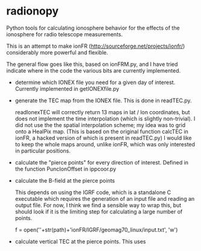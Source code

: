# radionopy
Python tools for calculating ionosphere behavior for the effects of
the ionosphere for radio telescope measurements.

This is an attempt to make ionFR
(http://sourceforge.net/projects/ionfr/) considerably more powerful
and flexible.

The general flow goes like this, based on ionFRM.py, and I have tried
indicate where in the code the various bits are currently implemented.

- determine which IONEX file you need for a given day of interest.
  Currently implemented in getIONEXfile.py

- generate the TEC map from the IONEX file.  This is done in readTEC.py.

  readIonexTEC will correctly return 13 maps in lat / lon coordinates, but
  does not implement the time interpolation (which is slightly non-trivial).
  I did not use the the spatial interpolation scheme; my idea was to grid onto
  a HealPix map.
  (This is based on the original function calcTEC in ionFR, a hacked version
  of which is present in readTEC.py)
  I would like to keep the whole maps around, unlike ionFR, which was
  only interested in particular positions.

- calculate the "pierce points" for every direction of interest.  Defined in the function PuncIonOffset in ippcoor.py

- calculate the B-field at the pierce points

  This depends on using the IGRF code, which is a standalone C
  executable which requires the generation of an input file and
  reading an output file.  For now, I think we find a sensible way to
  wrap this, but should look if it is the limiting step for
  calculating a large number of points.

  f = open(''+str(path)+'ionFR/IGRF/geomag70_linux/input.txt', 'w')

- calculate vertical TEC at the pierce points.  This uses 

 